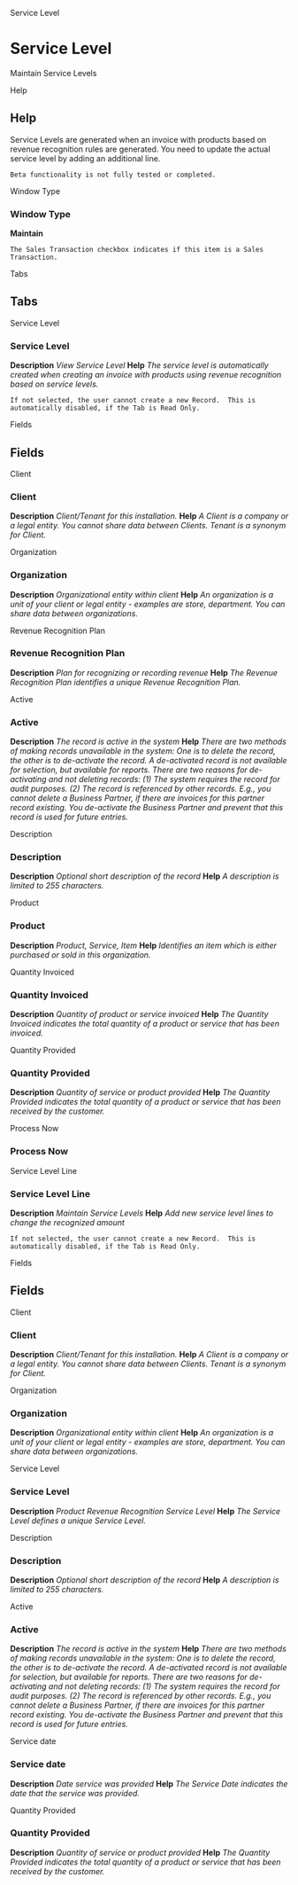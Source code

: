 
Service Level
# Service Level


Maintain Service Levels

Help
## Help

Service Levels are generated when an invoice with products based on revenue recognition rules are generated.  You need to update the actual service level by adding an additional line.

```
Beta functionality is not fully tested or completed.
```
Window Type
### Window Type

**Maintain**

```
The Sales Transaction checkbox indicates if this item is a Sales Transaction.
```

Tabs
## Tabs


Service Level
### Service Level

**Description**
 *View Service Level*
**Help**
 *The service level is automatically created when creating an invoice with products using revenue recognition based on service levels.*

```
If not selected, the user cannot create a new Record.  This is automatically disabled, if the Tab is Read Only.
```
Fields
## Fields


Client
### Client

**Description**
 *Client/Tenant for this installation.*
**Help**
 *A Client is a company or a legal entity. You cannot share data between Clients. Tenant is a synonym for Client.*

Organization
### Organization

**Description**
 *Organizational entity within client*
**Help**
 *An organization is a unit of your client or legal entity - examples are store, department. You can share data between organizations.*

Revenue Recognition Plan
### Revenue Recognition Plan

**Description**
 *Plan for recognizing or recording revenue*
**Help**
 *The Revenue Recognition Plan identifies a unique Revenue Recognition Plan.*

Active
### Active

**Description**
 *The record is active in the system*
**Help**
 *There are two methods of making records unavailable in the system: One is to delete the record, the other is to de-activate the record. A de-activated record is not available for selection, but available for reports.
There are two reasons for de-activating and not deleting records:
(1) The system requires the record for audit purposes.
(2) The record is referenced by other records. E.g., you cannot delete a Business Partner, if there are invoices for this partner record existing. You de-activate the Business Partner and prevent that this record is used for future entries.*

Description
### Description

**Description**
 *Optional short description of the record*
**Help**
 *A description is limited to 255 characters.*

Product
### Product

**Description**
 *Product, Service, Item*
**Help**
 *Identifies an item which is either purchased or sold in this organization.*

Quantity Invoiced
### Quantity Invoiced

**Description**
 *Quantity of product or service invoiced*
**Help**
 *The Quantity Invoiced indicates the total quantity of a product or service that has been invoiced.*

Quantity Provided
### Quantity Provided

**Description**
 *Quantity of service or product provided*
**Help**
 *The Quantity Provided indicates the total quantity of a product or service that has been received by the customer.*

Process Now
### Process Now


Service Level Line
### Service Level Line

**Description**
 *Maintain Service Levels*
**Help**
 *Add new service level lines to change the recognized amount*

```
If not selected, the user cannot create a new Record.  This is automatically disabled, if the Tab is Read Only.
```
Fields
## Fields


Client
### Client

**Description**
 *Client/Tenant for this installation.*
**Help**
 *A Client is a company or a legal entity. You cannot share data between Clients. Tenant is a synonym for Client.*

Organization
### Organization

**Description**
 *Organizational entity within client*
**Help**
 *An organization is a unit of your client or legal entity - examples are store, department. You can share data between organizations.*

Service Level
### Service Level

**Description**
 *Product Revenue Recognition Service Level*
**Help**
 *The Service Level defines a unique Service Level.*

Description
### Description

**Description**
 *Optional short description of the record*
**Help**
 *A description is limited to 255 characters.*

Active
### Active

**Description**
 *The record is active in the system*
**Help**
 *There are two methods of making records unavailable in the system: One is to delete the record, the other is to de-activate the record. A de-activated record is not available for selection, but available for reports.
There are two reasons for de-activating and not deleting records:
(1) The system requires the record for audit purposes.
(2) The record is referenced by other records. E.g., you cannot delete a Business Partner, if there are invoices for this partner record existing. You de-activate the Business Partner and prevent that this record is used for future entries.*

Service date
### Service date

**Description**
 *Date service was provided*
**Help**
 *The Service Date indicates the date that the service was provided.*

Quantity Provided
### Quantity Provided

**Description**
 *Quantity of service or product provided*
**Help**
 *The Quantity Provided indicates the total quantity of a product or service that has been received by the customer.*
